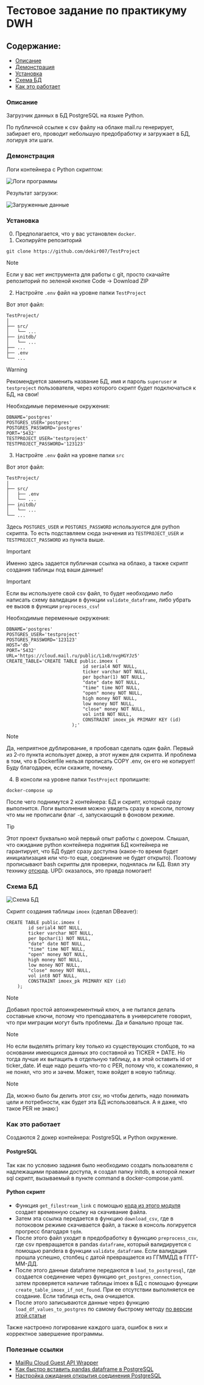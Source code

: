 # Тестовое задание по практикуму DWH

## Содержание:
- [Описание](#описание)
- [Демонстрация](#демонстрация)
- [Установка](#установка)
- [Схема БД](#схема-бд)
- [Как это работает](#как-это-работает)

### Описание

Загрузчик данных в БД PostgreSQL на языке Python. 

По публичной ссылке к csv файлу на облаке mail.ru генерирует, забирает его, проводит небольшую предобработку и загружает в БД, логируя эти шаги. 

### Демонстрация

Логи контейнера с Python скриптом:

![Логи программы](imgs/Docker_Desktop_xCDwOwHexp.png)

Результат загрузки:

![Загруженные данные](imgs/dbeaver_KcrfbVacF7.png)

### Установка

0. Предполагается, что у вас установлен <code>docker</code>.
1. Скопируйте репозиторий
```
git clone https://github.com/dekir007/TestProject
```

> [!NOTE]
> Если у вас нет инструмента для работы с git, просто скачайте репозиторий по зеленой кнопке Code -> Download ZIP

2. Настройте <code>.env</code> файл на уровне папки <code>TestProject</code> 

Вот этот файл:
```
TestProject/
│
├── src/
│   └── ...
├── initdb/
│   └── ...
├── ...
├── .env
└── ...
```

> [!WARNING]
> Рекомендуется заменить название БД, имя и пароль <code>superuser</code> и <code>testproject</code> пользователя, через которого скрипт будет подключаться к БД, на свои!

Необходимые переменные окружения:
```
DBNAME='postgres'
POSTGRES_USER='postgres'
POSTGRES_PASSWORD='postgres'
PORT='5432'
TESTPROJECT_USER='testproject'
TESTPROJECT_PASSWORD='123123'
```
3. Настройте <code>.env</code> файл на уровне папки <code>src</code>

Вот этот файл:
```
TestProject/
│
├── src/
│   ├── .env
│   └── ...
├── initdb/
│   └── ...
└── ...
```

Здесь <code>POSTGRES_USER</code> и <code>POSTGRES_PASSWORD</code> используются для python скрипта. То есть подставляем сюда значения из <code>TESTPROJECT_USER</code> и <code>TESTPROJECT_PASSWORD</code> из пункта выше.

> [!IMPORTANT]
> Именно здесь задается публичная ссылка на облако, а также скрипт создания таблицы под ваши данные!

> [!IMPORTANT]
> Если вы используете свой csv файл, то будет необходимо либо написать схему валидации в функции <code>validate_dataframe</code>, либо убрать ее вызов в функции <code>preprocess_csv</code>!

Необходимые переменные окружения:
```
DBNAME='postgres'
POSTGRES_USER='testproject'
POSTGRES_PASSWORD='123123'
HOST='db'
PORT='5432'
URL='https://cloud.mail.ru/public/L1xB/nvgHGYJz5'
CREATE_TABLE='CREATE TABLE public.imoex (
                            id serial4 NOT NULL,
                            ticker varchar NOT NULL,
                            per bpchar(1) NOT NULL,
                            "date" date NOT NULL,
                            "time" time NOT NULL,
                            "open" money NOT NULL,
                            high money NOT NULL,
                            low money NOT NULL,
                            "close" money NOT NULL,
                            vol int8 NOT NULL,
                            CONSTRAINT imoex_pk PRIMARY KEY (id)
                        );'
```

> [!NOTE]
> Да, неприятное дублирование, я пробовал сделать один файл. Первый из 2-го пункта использует докер, а этот нужен для скрипта. И проблема в том, что в Dockerfile нельзя прописать COPY .env, он его не копирует! Буду благодарен, если скажите, почему.

4. В консоли на уровне папки <code>TestProject</code> пропишите:

```
docker-compose up
```

После чего поднимутся 2 контейнера: БД и скрипт, который сразу выполнится. Логи выполнения можно увидеть сразу в консоли, потому что мы не прописали флаг <code>-d</code>, запускающий в фоновом режиме. 

> [!TIP]
> Этот проект буквально мой первый опыт работы с докером. Слышал, что ожидание python контейнера поднятия БД контейнера не гарантирует, что БД будет сразу доступна (какое-то время будет инициализация или что-то еще, соединение не будет открыто). Поэтому прописывают bash скрипты для проверки, поднялась ли БД. Взял эту технику [отсюда](https://youtu.be/jCvmvWgKKSw&t=395). UPD: оказалось, это правда помогает!

### Схема БД

![Схема БД](imgs/dbeaver_UdpgARoVc1.png)

Скрипт создания таблицы <code>imoex</code> (сделал DBeaver):

```
CREATE TABLE public.imoex (
        id serial4 NOT NULL,
        ticker varchar NOT NULL,
        per bpchar(1) NOT NULL,
        "date" date NOT NULL,
        "time" time NOT NULL,
        "open" money NOT NULL,
        high money NOT NULL,
        low money NOT NULL,
        "close" money NOT NULL,
        vol int8 NOT NULL,
        CONSTRAINT imoex_pk PRIMARY KEY (id)
    );
```

> [!NOTE]
> Добавил простой автоинкрементный ключ, а не пытался делать составные ключи, потому что преподаватель в университете говорил, что при миграции могут быть проблемы. Да и банально проще так. 

> [!NOTE]
> Но если выделять primary key только из существующих столбцов, то на основании имеющихся данных это составной из TICKER + DATE. Но тогда лучше их вытащить в отдельную таблицу, а в этой оставить id от ticker_date. И еще надо решить что-то с PER, потому что, к сожалению, я не понял, что это и зачем. Может, тоже войдет в новую таблицу.

> [!NOTE]
> Да, можно было бы делить этот csv, но чтобы делить, надо понимать цели и потребности, как будет эта БД использоваться. А я даже, что такое PER не знаю:)

### Как это работает

Создаются 2 докер контейнера: PostgreSQL и Python окружение. 

#### PostgreSQL

Так как по условию задания было необходимо создать пользователя с надлежащими правами доступа, я создал папку initdb, в которой лежит sql скрипт, вызываемый в пункте command в docker-compose.yaml. 

#### Python скрипт

- Функция <code>get_filestream_link</code> с помощью [кода из этого модуля](https://github.com/aratakileo/mailru-cloud-guest-api-wrapper) создает временную ссылку на скачивание файла. 
- Затем эта ссылка передается в функцию <code>download_csv</code>, где в потоковом режиме скачивается файл, а также в консоль логируется прогресс благодаря <code>tqdm</code>. 
- После этого файл уходит в предобработку в функцию <code>preprocess_csv</code>, где csv превращается в pandas <code>dataframe</code>, который валидируется с помощью pandera в функции <code>validate_dataframe</code>. Если валидация прошла успешно, столбец с датой превращается из ГГММДД в ГГГГ-ММ-ДД.
- После этого данные dataframe передаются в <code>load_to_postgresql</code>, где создается соединение через функцию <code>get_postgres_connection</code>, затем проверяется наличие таблицы imoex в БД с помощью функции <code>create_table_imoex_if_not_found</code>. При ее отсутствии выполняется ее создание. Если таблица есть, она очищается.
- После этого записываются данные через функцию <code>load_df_values_to_postgres</code> по самому быстрому методу [по версии этой статьи](https://ellisvalentiner.com/post/a-fast-method-to-insert-a-pandas-dataframe-into-postgres/)
  
Также настроено логирование каждого шага, ошибок в них и корректное завершение программы.

### Полезные ссылки

- [MailRu Cloud Guest API Wrapper](https://github.com/aratakileo/mailru-cloud-guest-api-wrapper)
- [Как быстро вставить pandas dataframe в PostgreSQL](https://ellisvalentiner.com/post/a-fast-method-to-insert-a-pandas-dataframe-into-postgres/)
- [Настройка ожидания открытия соединения PostgreSQL](https://youtu.be/jCvmvWgKKSw&t=395)